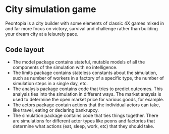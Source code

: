 # City simulation game


Peontopia is a city builder with some elements of classic 4X games mixed in and far more focus on
victory, survival and challenge rather than building your dream city at a leisurely pace.

## Code layout

* The model package contains stateful, mutable models of all the components of the simulation with
  no intelligence.
* The limits package contains stateless constants about the simulation, such as number of workers
  in a factory of a specific type, the number of simulation steps in a single day, etc.
* The analysis package contains code that tries to predict outcomes. This analysis ties into the
  simulation in different ways. The market anaysis is used to determine the open market price for
  various goods, for example.
* The actors package contain actions that the individual actors can take, like travel, eating or
  declaring bankrupcy.
* The simulation package contains code that ties things together. There are simulations for
  different actor types like peons and factories that determine what actions (eat, sleep, work, etc)
  that they should take.
